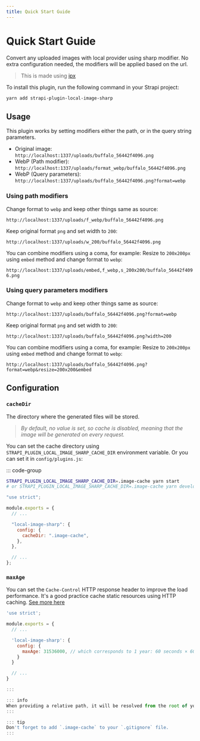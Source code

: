 ```yaml
---
title: Quick Start Guide
---
```


# Quick Start Guide

Convert any uploaded images with local provider using sharp modifier.
No extra configuration needed, the modifiers will be applied based on the url.

> This is made using [ipx](https://github.com/unjs/ipx)

To install this plugin, run the following command in your Strapi project:

```bash
yarn add strapi-plugin-local-image-sharp
```

## Usage

This plugin works by setting modifiers either the path, or in the query string parameters.

- Original image:  
  `http://localhost:1337/uploads/buffalo_56442f4096.png`
- WebP (Path modifier):  
  `http://localhost:1337/uploads/format_webp/buffalo_56442f4096.png`
- WebP (Query parameters):  
  `http://localhost:1337/uploads/buffalo_56442f4096.png?format=webp`

### Using path modifiers

Change format to `webp` and keep other things same as source:

`http://localhost:1337/uploads/f_webp/buffalo_56442f4096.png`

Keep original format `png` and set width to `200`:

`http://localhost:1337/uploads/w_200/buffalo_56442f4096.png`

You can combine modifiers using a coma, for example:
Resize to `200x200px` using `embed` method and change format to `webp`:

`http://localhost:1337/uploads/embed,f_webp,s_200x200/buffalo_56442f4096.png`

### Using query parameters modifiers

Change format to `webp` and keep other things same as source:

`http://localhost:1337/uploads/buffalo_56442f4096.png?format=webp`

Keep original format `png` and set width to `200`:

`http://localhost:1337/uploads/buffalo_56442f4096.png?width=200`

You can combine modifiers using a coma, for example:
Resize to `200x200px` using `embed` method and change format to `webp`:

`http://localhost:1337/uploads/buffalo_56442f4096.png?format=webp&resize=200x200&embed`

## Configuration

### `cacheDir`

The directory where the generated files will be stored.

> _By default, no value is set, so cache is disabled, meaning that the image will be generated on every request._

You can set the cache directory using `STRAPI_PLUGIN_LOCAL_IMAGE_SHARP_CACHE_DIR` environment variable. Or you can set it in `config/plugins.js`:

::: code-group

```bash [enviroment variables]
STRAPI_PLUGIN_LOCAL_IMAGE_SHARP_CACHE_DIR=.image-cache yarn start
# or STRAPI_PLUGIN_LOCAL_IMAGE_SHARP_CACHE_DIR=.image-cache yarn develop
```

```js [config/plugins.js]
"use strict";

module.exports = {
  // ...

  "local-image-sharp": {
    config: {
      cacheDir: ".image-cache",
    },
  },

  // ...
};
```

### `maxAge`

You can set the `Cache-Control` HTTP response header to improve the load performance. It's a good practice cache static resources using HTTP caching. [See more here](https://developer.chrome.com/docs/lighthouse/performance/uses-long-cache-ttl)

```js [config/plugins.js]
'use strict';

module.exports = {
  // ...

  'local-image-sharp': {
    config: {
      maxAge: 31536000, // which corresponds to 1 year: 60 seconds × 60 minutes × 24 hours × 365 days = 31536000 seconds.
    }
  }

  // ...
}

:::

::: info
When providing a relative path, it will be resolved from the root of your project.
:::

::: tip
Don't forget to add `.image-cache` to your `.gitignore` file.
:::
```
